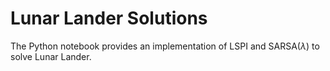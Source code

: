 # Lunar Lander Solutions

The Python notebook provides an implementation of LSPI and SARSA($\lambda$) to solve Lunar Lander.